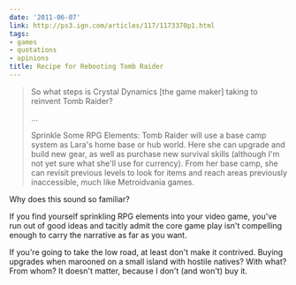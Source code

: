 ```yaml
---
date: '2011-06-07'
link: http://ps3.ign.com/articles/117/1173370p1.html
tags:
- games
- quotations
- opinions
title: Recipe for Rebooting Tomb Raider
---
```


>So what steps is Crystal Dynamics [the game maker] taking to reinvent Tomb Raider? 
>
>...
>
>Sprinkle Some RPG Elements: Tomb Raider will use a base camp system as Lara's home base or hub world. Here she can upgrade and build new gear, as well as purchase new survival skills (although I'm not yet sure what she'll use for currency). From her base camp, she can revisit previous levels to look for items and reach areas previously inaccessible, much like Metroidvania games.

Why does this sound so familiar?

If you find yourself sprinkling RPG elements into your video game, you've run out of good ideas and tacitly admit the core game play isn't compelling enough to carry the narrative as far as you want.

If you're going to take the low road, at least don't make it contrived. Buying upgrades when marooned on a small island with hostile natives? With what? From whom? It doesn't matter, because I don't (and won't) buy it.
